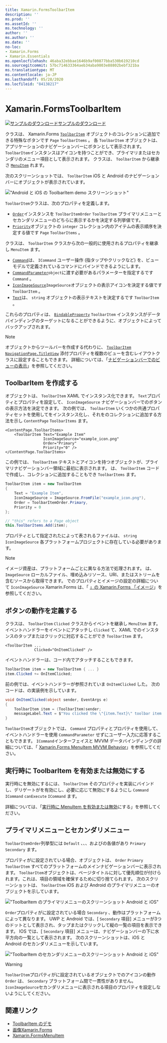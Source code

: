 ```yaml
---
title: Xamarin.FormsToolbarItem
description: ''
ms.prod: ''
ms.assetId: ''
ms.technology: ''
author: ''
ms.author: ''
ms.date: ''
no-loc:
- Xamarin.Forms
- Xamarin.Essentials
ms.openlocfilehash: 46aba32ebbae1646b9af00877bba530b619210cd
ms.sourcegitcommit: 57bc714633364aeb34aba9803e88802bebf321ba
ms.translationtype: MT
ms.contentlocale: ja-JP
ms.lasthandoff: 05/28/2020
ms.locfileid: "84138217"
---
```

# <a name="xamarinforms-toolbaritem"></a>Xamarin.FormsToolbarItem

[![サンプルのダウンロード](~/media/shared/download.png)サンプルのダウンロード](https://docs.microsoft.com/samples/xamarin/xamarin-forms-samples/userinterface-toolbaritem/)

クラスは、 Xamarin.Forms [`ToolbarItem`](xref:Xamarin.Forms.ToolbarItem) オブジェクトのコレクションに追加できる特殊なボタンです `Page` `ToolbarItems` 。 各 `ToolbarItem` オブジェクトは、アプリケーションのナビゲーションバーにボタンとして表示されます。 `ToolbarItem`インスタンスはアイコンを持つことができ、プライマリまたはセカンダリのメニュー項目として表示されます。 クラスは、 `ToolbarItem` から継承さ [`MenuItem`](xref:Xamarin.Forms.MenuItem) れます。

次のスクリーンショットでは、 `ToolbarItem` iOS と Android のナビゲーションバーにオブジェクトが表示されています。

!["Android と iOS の ToolbarItem demo スクリーンショット"](toolbaritem-images/toolbaritem-device-screenshot.png "Android と iOS の ToolbarItem demo スクリーンショット")

`ToolbarItem`クラスは、次のプロパティを定義します。

* [`Order`](xref:Xamarin.Forms.ToolbarItem.Order)インスタンスを `ToolbarItemOrder` `ToolbarItem` プライマリメニューとセカンダリメニューのどちらに表示するかを決定する列挙値です。
* [`Priority`](xref:Xamarin.Forms.ToolbarItem.Priority)オブジェクトの `integer` コレクション内のアイテムの表示順序を決定する値です `Page` `ToolbarItems` 。

クラスは、 `ToolbarItem` クラスから次の一般的に使用されるプロパティを継承し `MenuItem` ます。

* [`Command`](xref:Xamarin.Forms.MenuItem.Command)は、 `ICommand` ユーザー操作 (指タップやクリックなど) を、ビューモデルで定義されているコマンドにバインドできるようにします。
* [`CommandParameter`](xref:Xamarin.Forms.MenuItem.CommandParameter)`object`に渡す必要があるパラメーターを指定するです `Command` 。
* [`IconImageSource`](xref:Xamarin.Forms.MenuItem.IconImageSource)`ImageSource`オブジェクトの表示アイコンを決定する値です `ToolbarItem` 。
* [`Text`](xref:Xamarin.Forms.MenuItem.Text)は、 `string` オブジェクトの表示テキストを決定するです `ToolbarItem` 。

これらのプロパティは、 [`BindableProperty`](xref:Xamarin.Forms.BindableProperty) `ToolbarItem` インスタンスがデータバインディングのターゲットになることができるように、オブジェクトによってバックアップされます。

> [!NOTE]
> オブジェクトからツールバーを作成する代わりに、 [`ToolbarItem`](xref:Xamarin.Forms.ToolbarItem) [`NavigationPage.TitleView`](xref:Xamarin.Forms.NavigationPage.TitleViewProperty) 添付プロパティを複数のビューを含むレイアウトクラスに設定することもできます。 詳細については、「[ナビゲーションバーでのビューの表示](~/xamarin-forms/app-fundamentals/navigation/hierarchical.md#displaying-views-in-the-navigation-bar)」を参照してください。

## <a name="create-a-toolbaritem"></a>ToolbarItem を作成する

オブジェクトは、 `ToolbarItem` XAML でインスタンス化できます。 `Text`プロパティとプロパティを設定して、 `IconImageSource` ナビゲーションバーでのボタンの表示方法を決定できます。 次の例では、 `ToolbarItem` いくつかの共通プロパティセットを使用してをインスタンス化し、それをのコレクションに追加する方法を示し `ContentPage` `ToolbarItems` ます。

```xaml
<ContentPage.ToolbarItems>
    <ToolbarItem Text="Example Item"
                 IconImageSource="example_icon.png"
                 Order="Primary"
                 Priority="0" />
</ContentPage.ToolbarItems>
```

この例では、 `ToolbarItem` テキストとアイコンを持つオブジェクトが、プライマリナビゲーションバー領域に最初に表示されます。 は、 `ToolbarItem` コードで作成し、コレクションに追加することもでき `ToolbarItems` ます。

```csharp
ToolbarItem item = new ToolbarItem
{
    Text = "Example Item",
    IconImageSource = ImageSource.FromFile("example_icon.png"),
    Order = ToolbarItemOrder.Primary,
    Priority = 0
};

// "this" refers to a Page object
this.ToolbarItems.Add(item);
```

プロパティとして指定されたによって表されるファイルは、 `string` `IconImageSource` 各プラットフォームプロジェクトに存在している必要があります。

> [!NOTE]
> イメージ資産は、プラットフォームごとに異なる方法で処理されます。 は、 `ImageSource` ローカルファイル、埋め込みリソース、URI、またはストリームを含むソースから取得できます。 でのプロパティとイメージの設定の詳細について `IconImageSource` Xamarin.Forms は、「 [」の Xamarin.Forms 「イメージ](~/xamarin-forms/user-interface/images.md)」を参照してください。

## <a name="define-button-behavior"></a>ボタンの動作を定義する

クラスは、 `ToolbarItem` `Clicked` クラスからイベントを継承し `MenuItem` ます。 イベントハンドラーをイベントにアタッチし `Clicked` て、XAML でのインスタンスのタップまたはクリックに対応することができ `ToolbarItem` ます。

```xaml
<ToolbarItem ...
             Clicked="OnItemClicked" />
```

イベントハンドラーは、コード内でアタッチすることもできます。

```csharp
ToolbarItem item = new ToolbarItem { ... }
item.Clicked += OnItemClicked;
```

前の例では、イベントハンドラーが参照されていま `OnItemClicked` した。 次のコードは、の実装例を示しています。

```csharp
void OnItemClicked(object sender, EventArgs e)
{
    ToolbarItem item = (ToolbarItem)sender;
    messageLabel.Text = $"You clicked the \"{item.Text}\" toolbar item.";
}
```

`ToolbarItem`オブジェクトでは、 `Command` プロパティとプロパティを使用して、イベントハンドラーを使用 `CommandParameter` せずにユーザー入力に応答することもできます。 `ICommand`インターフェイスと MVVM データバインディングの詳細については、「 [ Xamarin.Forms MenuItem MVVM Behavior](~/xamarin-forms/user-interface/menuitem.md#define-menuitem-behavior-with-mvvm)」を参照してください。

## <a name="enable-or-disable-a-toolbaritem-at-runtime"></a>実行時に ToolbarItem を有効または無効にする

実行時にを無効にするには、 `ToolbarItem` そのプロパティを実装にバインドし、デリゲートがを有効にし、必要に応じて無効にするようにし `Command` `ICommand` `canExecute` `ICommand` ます。

詳細については、「[実行時に MenuItem を有効または無効](menuitem.md#enable-or-disable-a-menuitem-at-runtime)にする」を参照してください。

## <a name="primary-and-secondary-menus"></a>プライマリメニューとセカンダリメニュー

`ToolbarItemOrder`列挙型には `Default` 、、、およびの各値があり `Primary` `Secondary` ます。

プロパティがに設定されている場合、オブジェクトは、 `Order` `Primary` `ToolbarItem` すべてのプラットフォームのメインナビゲーションバーに表示されます。 `ToolbarItem`オブジェクトは、ページタイトルに対して優先順位が付けられます。これは、項目の領域を確保するために切り捨てられます。 次のスクリーンショットは、 `ToolbarItem` iOS および Android のプライマリメニューのオブジェクトを示しています。

!["ToolbarItem のプライマリメニューのスクリーンショット Android と iOS"](toolbaritem-images/toolbaritem-primary-menu.png "ToolbarItem Android と iOS のプライマリメニューのスクリーンショット")

`Order`プロパティがに設定されている場合 `Secondary` 、動作はプラットフォームによって異なります。 UWP と Android では、[ `Secondary` 項目] メニューが3つのドットとして表示され、タップまたはクリックして縦の一覧の項目を表示できます。 IOS では、[ `Secondary` 項目] メニューは、ナビゲーションバーの下に水平方向の一覧として表示されます。 次のスクリーンショットは、iOS と Android のセカンダリメニューを示しています。

!["ToolbarItem のセカンダリメニューのスクリーンショット Android と iOS"](toolbaritem-images/toolbaritem-secondary-menu.png "ToolbarItem Android と iOS でのセカンダリメニューのスクリーンショット")

> [!WARNING]
> `ToolbarItem`プロパティがに設定されているオブジェクトでのアイコンの動作 `Order` は、 `Secondary` プラットフォーム間で一貫性がありません。 `IconImageSource`セカンダリメニューに表示される項目のプロパティを設定しないようにしてください。

## <a name="related-links"></a>関連リンク

* [ToolbarItem のデモ](https://docs.microsoft.com/samples/xamarin/xamarin-forms-samples/userinterface-toolbaritem/)
* [画像Xamarin.Forms](~/xamarin-forms/user-interface/images.md)
* [Xamarin.FormsMenuItem](~/xamarin-forms/user-interface/menuitem.md)
